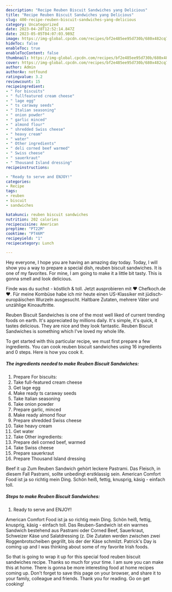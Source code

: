 ```yaml
---
description: "Recipe Reuben Biscuit Sandwiches yang Delicious"
title: "Recipe Reuben Biscuit Sandwiches yang Delicious"
slug: 400-recipe-reuben-biscuit-sandwiches-yang-delicious
category: Uncategorized
date: 2023-04-28T12:52:14.847Z
date: 2023-05-05T04:07:03.989Z
image: https://img-global.cpcdn.com/recipes/bf2e485ee95d730b/680x482cq70/reuben-biscuit-sandwiches-recipe-main-photo.jpg
hideToc: false
enableToc: true
enableTocContent: false
thumbnail: https://img-global.cpcdn.com/recipes/bf2e485ee95d730b/680x482cq70/reuben-biscuit-sandwiches-recipe-main-photo.jpg
cover: https://img-global.cpcdn.com/recipes/bf2e485ee95d730b/680x482cq70/reuben-biscuit-sandwiches-recipe-main-photo.jpg
author: Admin
authorAv: notfound
ratingvalue: 3.2
reviewcount: 15
recipeingredient:
- " For biscuits"
- " fullfeatured cream cheese"
- " lage egg"
- " ts caraway seeds"
- " Italian seasoning"
- " onion powder"
- " garlic minced"
- " almond flour"
- " shredded Swiss cheese"
- " heavy cream"
- " water"
- " Other ingredients"
- " deli corned beef warmed"
- " Swiss cheese"
- " sauerkraut"
- " Thousand Island dressing"
recipeinstructions:

- "Ready to serve and ENJOY!"
categories:
- Recipe
tags:
- reuben
- biscuit
- sandwiches

katakunci: reuben biscuit sandwiches 
nutrition: 202 calories
recipecuisine: American
preptime: "PT22M"
cooktime: "PT46M"
recipeyield: "1"
recipecategory: Lunch

---
```



Hey everyone, I hope you are having an amazing day today. Today, I will show you a way to prepare a special dish, reuben biscuit sandwiches. It is one of my favorites. For mine, I am going to make it a little bit tasty. This is gonna smell and look delicious.

Finde was du suchst - köstlich &amp; toll. Jetzt ausprobieren mit ♥ Chefkoch.de ♥. Für meine Kombüse habe ich mir heute einen US-Klassiker mit jüdisch-europäischen Wurzeln ausgesucht. Haltbare Zutaten, mehrere Väter und unzählige Kinoauftritte.

Reuben Biscuit Sandwiches is one of the most well liked of current trending foods on earth. It's appreciated by millions daily. It's simple, it's quick, it tastes delicious. They are nice and they look fantastic. Reuben Biscuit Sandwiches is something which I've loved my whole life.


To get started with this particular recipe, we must first prepare a few ingredients. You can cook reuben biscuit sandwiches using 16 ingredients and 0 steps. Here is how you cook it.

<!--inarticleads1-->

##### The ingredients needed to make Reuben Biscuit Sandwiches:

1. Prepare  For biscuits:
1. Take  full-featured cream cheese
1. Get  lage egg
1. Make ready  ts caraway seeds
1. Take  Italian seasoning
1. Take  onion powder
1. Prepare  garlic, minced
1. Make ready  almond flour
1. Prepare  shredded Swiss cheese
1. Take  heavy cream
1. Get  water
1. Take  Other ingredients:
1. Prepare  deli corned beef, warmed
1. Take  Swiss cheese
1. Prepare  sauerkraut
1. Prepare  Thousand Island dressing


Beef it up Zum Reuben Sandwich gehört leckere Pastrami. Das Fleisch, in diesem Fall Pastrami, sollte unbedingt erstklassig sein. American Comfort Food ist ja so richtig mein Ding. Schön heiß, fettig, knusprig, käsig - einfach toll. 

<!--inarticleads2-->

##### Steps to make Reuben Biscuit Sandwiches:


1. Ready to serve and ENJOY!

American Comfort Food ist ja so richtig mein Ding. Schön heiß, fettig, knusprig, käsig - einfach toll. Das Reuben-Sandwich ist ein warmes Sandwich bestehend aus Pastrami oder Corned Beef, Sauerkraut, Schweizer Käse und Salatdressing (z. Die Zutaten werden zwischen zwei Roggenbrotscheiben gegrillt, bis der der Käse schmilzt. Patrick&#39;s Day is coming up and I was thinking about some of my favorite Irish foods. 

So that is going to wrap it up for this special food reuben biscuit sandwiches recipe. Thanks so much for your time. I am sure you can make this at home. There is gonna be more interesting food at home recipes coming up. Don't forget to save this page on your browser, and share it to your family, colleague and friends. Thank you for reading. Go on get cooking!
